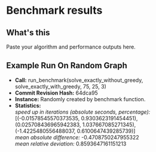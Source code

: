 # Benchmark results
## What's this

Paste your algorithm and performance outputs here.

## Example Run On Random Graph

* **Call:** run_benchmark(solve_exactly_without_greedy, solve_exactly_with_greedy, 75, 25, 3)
* **Commit Revision Hash:** 64dca95  
* **Instance:** Randomly created by benchmark function.
* **Statistics:**  
*speed up in iterations (absolute seconds, percentage):*  
[(-0.01578545570373535, 0.9303623191454451),  
(0.025708436965942383, 1.037667085271345),  
(-1.4225480556488037, 0.6100647439285739)]  
*mean absolute difference:* -0.4708750247955322  
*mean relative deviation:* 0.8593647161151213  